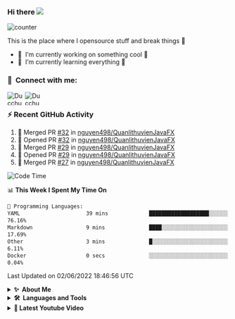 ### Hi there <img src="https://media.giphy.com/media/hvRJCLFzcasrR4ia7z/giphy.gif" width="25px">

![counter](https://enw1qku56qiqbo4.m.pipedream.net)

This is the place where I opensource stuff and break things 🐧

- 🐧 &nbsp;I’m currently working on something cool 🐧
- 🐧 &nbsp;I’m currently learning everything 🐧



### 🔗 &nbsp;Connect with me:

[<img align="left" alt="Ducchuy | YouTube" height="30" width="40" src="https://raw.githubusercontent.com/rahuldkjain/github-profile-readme-generator/master/src/images/icons/Social/youtube.svg" />][youtube]
[<img align="left" alt="Ducchuy | facebook" height="30" width="40" src="https://raw.githubusercontent.com/rahuldkjain/github-profile-readme-generator/master/src/images/icons/Social/facebook.svg" />][facebook]

<br />

### :zap: Recent GitHub Activity

  <!--START_SECTION:activity-->
1. 🎉 Merged PR [#32](https://github.com/nguyen498/QuanlithuvienJavaFX/pull/32) in [nguyen498/QuanlithuvienJavaFX](https://github.com/nguyen498/QuanlithuvienJavaFX)
2. 💪 Opened PR [#32](https://github.com/nguyen498/QuanlithuvienJavaFX/pull/32) in [nguyen498/QuanlithuvienJavaFX](https://github.com/nguyen498/QuanlithuvienJavaFX)
3. 🎉 Merged PR [#29](https://github.com/nguyen498/QuanlithuvienJavaFX/pull/29) in [nguyen498/QuanlithuvienJavaFX](https://github.com/nguyen498/QuanlithuvienJavaFX)
4. 💪 Opened PR [#29](https://github.com/nguyen498/QuanlithuvienJavaFX/pull/29) in [nguyen498/QuanlithuvienJavaFX](https://github.com/nguyen498/QuanlithuvienJavaFX)
5. 🎉 Merged PR [#27](https://github.com/nguyen498/QuanlithuvienJavaFX/pull/27) in [nguyen498/QuanlithuvienJavaFX](https://github.com/nguyen498/QuanlithuvienJavaFX)
  <!--END_SECTION:activity-->
 
 <!--START_SECTION:waka-->
![Code Time](http://img.shields.io/badge/Code%20Time-0%20secs-blue)

📊 **This Week I Spent My Time On** 

```text
💬 Programming Languages: 
YAML                     39 mins             ███████████████████░░░░░░   76.16% 
Markdown                 9 mins              ████░░░░░░░░░░░░░░░░░░░░░   17.69% 
Other                    3 mins              █░░░░░░░░░░░░░░░░░░░░░░░░   6.11% 
Docker                   0 secs              ░░░░░░░░░░░░░░░░░░░░░░░░░   0.04%

```


 Last Updated on 02/06/2022 18:46:56 UTC
<!--END_SECTION:waka-->



<details>
  <summary><b>✨&nbsp;&nbsp;About&nbsp;Me</b></summary>
  <br/>

  I am a Student. 🐧

  **MY Project**
  
  All of my projects are released as open-source on GitHub, this includes some of my GitHub trending projects:
  - [Comic website](https://github.com/onggiabayluon/comic-node-docker) - My first project using nodejs mongodb docker.
  - [Hotel website](https://github.com/onggiabayluon/quanlikhachsan) - School project using python mysql.
  - [and many more &nbsp; ⏩](https://github.com/onggiabayluon?tab=repositories) 
</details>

<details>
  <summary><b>🛠️&nbsp;&nbsp;Languages&nbsp;and&nbsp;Tools</b></summary>
  <br/>
  <p align="left"><a href="https://nodejs.org" target="_blank"> <img src="https://raw.githubusercontent.com/devicons/devicon/master/icons/nodejs/nodejs-original-wordmark.svg" alt="nodejs" width="40"/> </a>
  <a href="https://www.mongodb.com/" target="_blank"> <img src="https://raw.githubusercontent.com/devicons/devicon/master/icons/mongodb/mongodb-original-wordmark.svg" alt="mongodb" width="40"/> </a>
  <a href="https://expressjs.com" target="_blank"> <img src="https://raw.githubusercontent.com/devicons/devicon/master/icons/express/express-original-wordmark.svg" alt="express" width="40"/> </a>
  <a href="https://www.docker.com/" target="_blank"> <img src="https://raw.githubusercontent.com/devicons/devicon/master/icons/docker/docker-original-wordmark.svg" alt="docker" width="40"/> </a>
  <a href="https://www.python.org" target="_blank"> <img src="https://raw.githubusercontent.com/devicons/devicon/master/icons/python/python-original.svg" alt="python" width="40"/> </a>
  <a href="https://www.mysql.com/" target="_blank"> <img src="https://raw.githubusercontent.com/devicons/devicon/master/icons/mysql/mysql-original-wordmark.svg" alt="mysql" width="40"/> </a></p>
</details>

<details>
  <summary><b>🎥 Latest Youtube Video</b></summary>
  <br />
  
  <!-- BLOG-POST-LIST:START -->
- [Lv3 Woodpecker &lpar;Super Auto Pets&rpar;](https://www.youtube.com/watch?v=6bydIqsVIKI)
- [Weird mantis team &lpar;Super Auto Pets&rpar;](https://www.youtube.com/watch?v=-c7NeIms4RY)
- [This weekly is pure chaos &lpar;Super Auto Pets&rpar;](https://www.youtube.com/watch?v=YAlo5Zi6T5E)
- [[Django] SaleApp Project](https://www.youtube.com/watch?v=LAwosJ25kJs)
<!-- BLOG-POST-LIST:END -->
  
</details>

[facebook]: https://www.facebook.com/ducchuy123
[youtube]: https://www.youtube.com/channel/UCN-ZLyAreoGPC5rT4vj7aCw
